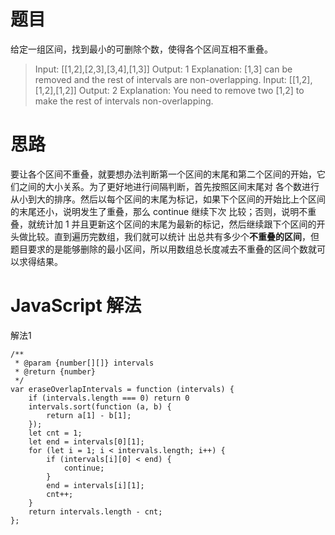 # 题目
给定一组区间，找到最小的可删除个数，使得各个区间互相不重叠。
> Input: [[1,2],[2,3],[3,4],[1,3]]
Output: 1
Explanation: [1,3] can be removed and the rest of intervals are non-overlapping.
Input: [[1,2],[1,2],[1,2]]
Output: 2
Explanation: You need to remove two [1,2] to make the rest of intervals non-overlapping.

# 思路
要让各个区间不重叠，就要想办法判断第一个区间的末尾和第二个区间的开始，它们之间的大小关系。为了更好地进行间隔判断，首先按照区间末尾对
各个数进行从小到大的排序。然后以每个区间的末尾为标记，如果下个区间的开始比上个区间的末尾还小，说明发生了重叠，那么 continue 继续下次
比较；否则，说明不重叠，就统计加 1 并且更新这个区间的末尾为最新的标记，然后继续跟下个区间的开头做比较。直到遍历完数组，我们就可以统计
出总共有多少个**不重叠的区间**，但题目要求的是能够删除的最小区间，所以用数组总长度减去不重叠的区间个数就可以求得结果。

# JavaScript 解法
解法1
```
/**
 * @param {number[][]} intervals
 * @return {number}
 */
var eraseOverlapIntervals = function (intervals) {
    if (intervals.length === 0) return 0
    intervals.sort(function (a, b) {
        return a[1] - b[1];
    });
    let cnt = 1;
    let end = intervals[0][1];
    for (let i = 1; i < intervals.length; i++) {
        if (intervals[i][0] < end) {
            continue;
        }
        end = intervals[i][1];
        cnt++;
    }
    return intervals.length - cnt;
};
```
